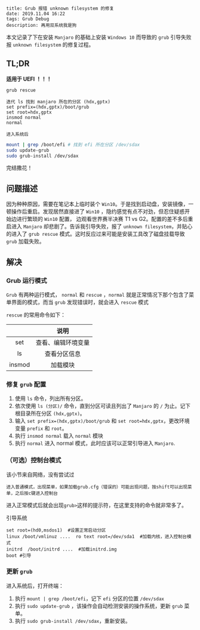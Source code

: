 ```
title: Grub 报错 unknown filesystem 的修复
date: 2019.11.04 16:22
tags: Grub Debug
description: 再用双系统我是狗
```

本文记录了下在安装 `Manjaro` 的基础上安装 `Windows 10` 而导致的 `grub` 引导失败报 `unknown filesystem` 的修复过程。

## TL;DR

**适用于 UEFI ！！！**

`grub rescue`

```
迭代 ls 找到 manjaro 所在的分区 (hdx,gptx)
set prefix=(hdx,gptx)/boot/grub
set root=hdx,gptx
insmod normal
normal
```

`进入系统后`

```bash
mount | grep /boot/efi # 找到 efi 所在分区 /dev/sdax
sudo update-grub
sudo grub-install /dev/sdax
```

完结撒花！



## 问题描述

因为种种原因，需要在笔记本上临时装个 `Win10`。于是找到启动盘，安装镜像，一顿操作后重启。发现居然直接进了 `Win10` ，隐约感觉有点不对劲，但忍住疑惑开始边进行繁琐的 `Win10` 配置， 边观看世界赛半决赛 T1 vs G2。配置的差不多后重启进入 `Manjaro` 却悲剧了。告诉我引导失败，报了 `unknown filesystem`，并贴心的进入了 `grub rescue` 模式。这时反应过来可能是安装工具改了磁盘挂载导致 `grub` 加载失败。



## 解决

### Grub 运行模式

`Grub` 有两种运行模式， `normal` 和 `rescue` ，`normal` 就是正常情况下那个包含了菜单界面的模式，而当 `grub` 发现错误时，就会进入 `rescue` 模式

`rescue` 的常用命令如下：

|        |        说明        |
| :----: | :----------------: |
|  set   | 查看、编辑环境变量 |
|   ls   |    查看分区信息    |
| insmod |      加载模块      |

### 修复 `grub` 配置

1. 使用 `ls` 命令，列出所有分区。
2. 依次使用 `ls (分区)/` 命令，直到分区可读且列出了 `Manjaro` 的 `/` 为止。记下根目录所在分区 `(hdx,gptx)`。
3. 输入 `set prefix=(hdx,gptx)/boot/grub` 和 `set root=hdx,gptx`，更改环境变量 `prefix` 和 `root`。
4. 执行 `insmod normal` 载入 `normal` 模块
5. 执行 `normal` 进入 normal 模式，此时应该可以正常引导进入 `Manjaro`.

### （可选）控制台模式

该小节来自网络，没有尝试过

```
进入普通模式，出现菜单，如果加载grub.cfg（错误的）可能出现问题，按shift可以出现菜单，之后按c键进入控制台
```

进入正常模式后就会出现`grub>`这样的提示符，在这里支持的命令就非常多了。 

引导系统

```
set root=(hd0,msdos1)  #设置正常启动分区
linux /boot/vmlinuz ....  ro text root=/dev/sda1  #加载内核，进入控制台模式
initrd  /boot/initrd ....  #加载initrd.img
boot #引导
```

### 更新 `grub`

进入系统后，打开终端：

1. 执行 `mount | grep /boot/efi`，记下 `efi` 分区的位置 `/dev/sdax`
2. 执行 ` sudo update-grub ` ，该操作会自动检测安装的操作系统，更新 `grub` 菜单。
3. 执行 `sudo grub-install /dev/sdax`，重新安装。